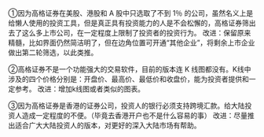 ①因为高格证券在美股、港股和 A 股中只选取了不到 1％ 的公司，虽然名义上是给懒人使用的投资工具，但是真正具有投资能力的人是不会松懈的，高格证券筛出去了这么多上市公司，在一定程度上限制了投资者的投资行为。
   改进：保留原来精髓，比如界面仍然简洁明了，但在边角位置可开通“其他企业”，将剩余上市企业做出第二轮筛选，以此类推。
 
②高格证券不是一个功能强大的交易软件，目前的版本连 K 线图都没有。K线中涉及的四个价格分别是：开盘价、最高价、最低价和收盘价，能为投资者提供和一定参考。
    改进：增加k线图或者类似的图表。

③因为高格证券是香港的证券公司，投资人的银行必须支持跨境汇款。给大陆投资人造成一定程度的不便。（毕竟去香港开户也不是什么容易的事）
   改进：尽量推出适合广大大陆投资人的版本，对更好的深入大陆市场有帮助。

